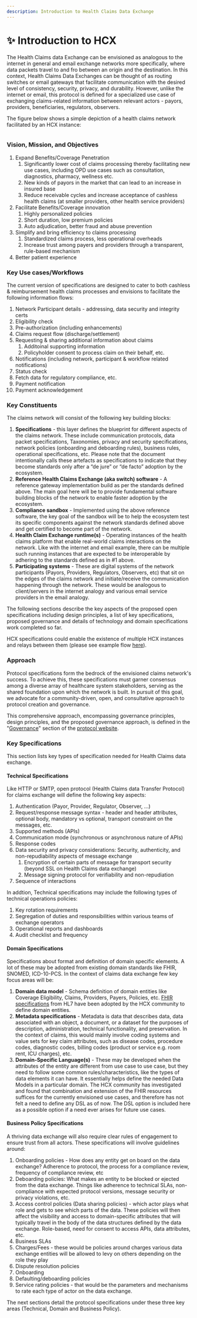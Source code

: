 ```yaml
---
description: Introduction to Health Claims Data Exchange
---
```


# ✨ Introduction to HCX

The Health Claims data Exchange can be envisioned as analogous to the internet in general and email exchange networks more specifically, where data packets travel to and fro between an origin and the destination. In this context, Health Claims Data Exchanges can be thought of as routing switches or email gateways that facilitate communication with the desired level of consistency, security, privacy, and durability. However, unlike the internet or email, this protocol is defined for a specialized use case of exchanging claims-related information between relevant actors - payors, providers, beneficiaries, regulators, observers.

The figure below shows a simple depiction of a health claims network facilitated by an HCX instance:

<figure><img src=".gitbook/assets/hcx.svg" alt=""><figcaption></figcaption></figure>

### Vision, Mission, and Objectives

1. Expand Benefits/Coverage Penetration
   1. Significantly lower cost of claims processing thereby facilitating new use cases, including OPD use cases such as consultation, diagnostics, pharmacy, wellness etc.
   2. New kinds of payors in the market that can lead to an increase in insured base
   3. Reduce receivable cycles and increase acceptance of cashless health claims (at smaller providers, other health service providers)
2. Facilitate Benefits/Coverage innovation
   1. Highly personalized policies
   2. Short duration, low premium policies
   3. Auto adjudication, better fraud and abuse prevention
3. Simplify and bring efficiency to claims processing
   1. Standardized claims process, less operational overheads
   2. Increase trust among payers and providers through a transparent, rule-based mechanism
4. Better patient experience

### Key Use cases/Workflows

The current version of specifications are designed to cater to both cashless & reimbursement health claims processes and envisions to facilitate the following information flows:

1. Network Participant details - addressing, data security and integrity certs
2. Eligibility check
3. Pre-authorization (including enhancements)
4. Claims request flow (discharge/settlement)
5. Requesting & sharing additional information about claims
   1. Additoinal supporting information
   2. Policyholder consent to process claim on their behalf, etc.&#x20;
6. Notifications (including network, participant & workflow related notifications)
7. Status check&#x20;
8. Fetch data for regulatory compliance, etc.
9. Payment notification
10. Payment acknowledgement

### Key Constituents

The claims network will consist of the following key building blocks:

1. **Specifications** - this layer defines the blueprint for different aspects of the claims network. These include communication protocols, data packet specifications, Taxonomies, privacy and security specifications, network policies (onboarding and deboarding rules), business rules, operational specifications, etc. Please note that the document intentionally calls these artefacts as specifications to indicate that they become standards only after a “de jure” or “de facto” adoption by the ecosystem.
2. **Reference Health Claims Exchange (aka switch) software** - A reference gateway implementation build as per the standards defined above. The main goal here will be to provide fundamental software building blocks of the network to enable faster adoption by the ecosystem.
3. **Compliance sandbox** - Implemented using the above reference software, the key goal of the sandbox will be to help the ecosystem test its specific components against the network standards defined above and get certified to become part of the network.
4. **Health Claim Exchange runtime(s)** - Operating instances of the health claims platform that enable real-world claims interactions on the network. Like with the internet and email example, there can be multiple such running instances that are expected to be interoperable by adhering to the standards defined as in #1 above.
5. **Participating systems** - These are digital systems of the network participants (Payors, Providers, Regulators, Observers, etc) that sit on the edges of the claims network and initiate/receive the communication happening through the network. These would be analogous to client/servers in the internet analogy and various email service providers in the email analogy.

The following sections describe the key aspects of the proposed open specifications including design principles, a list of key specifications, proposed governance and details of technology and domain specifications work completed so far.

HCX specifications could enable the existence of multiple HCX instances and relays between them (please see example flow [here](hcx-technical-specifications/open-protocol/key-components-building-blocks/exchange-protocol.md#relay)).&#x20;

### Approach

Protocol specifications form the bedrock of the envisioned claims network's success. To achieve this, these specifications must garner consensus among a diverse array of healthcare system stakeholders, serving as the shared foundation upon which the network is built. In pursuit of this goal, we advocate for a community-driven, open, and consultative approach to protocol creation and governance.&#x20;

This comprehensive approach, encompassing governance principles, design principles, and the proposed governance approach, is defined in the "[Governance](https://hcxprotocol.io/governance/)" section of the [protocol website](https://hcxprotocol.io).

### Key Specifications

This section lists key types of specification needed for Health Claims data exchange.&#x20;

#### Technical Specifications&#x20;

Like HTTP or SMTP, open protocol (Health Claims data Transfer Protocol) for claims exchange will define the following key aspects:

1. Authentication (Payor, Provider, Regulator, Observer, ...)
2. Request/response message syntax - header and header attributes, optional body, mandatory vs optional, transport constraint on the messages, etc.
3. Supported methods (APIs)
4. Communication mode (synchronous or asynchronous nature of APIs)
5. Response codes
6. Data security and privacy considerations: Security, authenticity, and non-repudiability aspects of message exchange
   1. Encryption of certain parts of message for transport security (beyond SSL on Health Claims data exchange)
   2. Message signing protocol for verifiability and non-repudiation
7. Sequence of interactions

In addtion, Technical specifications may include the following types of technical operations policies: &#x20;

1. Key rotation requirements
2. Segregation of duties and responsibilities within various teams of exchange operators
3. Operational reports and dashboards
4. Audit checklist and frequency

#### Domain Specifications

Specifications about format and definition of domain specific elements. A lot of these may be adopted from existing domain standards like FHIR, SNOMED, ICD-10-PCS. In the context of claims data exchange few key focus areas will be:

1. **Domain data model** - Schema definition of domain entities like Coverage Eligibility, Claims, Providers, Payers, Policies, etc. [FHIR specifications](https://hl7.org/fhir/overview.html) from HL7 have been adopted by the HCX community to define domain entities.
2. **Metadata specifications** - Metadata is data that describes data, data associated with an object, a document, or a dataset for the purposes of description, administration, technical functionality, and preservation. In the context of claims, this would mainly involve coding systems and value sets for key claim attributes, such as disease codes, procedure codes, diagnostic codes, billing codes (product or service e.g. room rent, ICU charges), etc.
3. **Domain-Specific Language(s)** - These may be developed when the attributes of the entity are different from use case to use case, but they need to follow some common rules/characteristics, like the types of data elements it can have. It essentially helps define the needed Data Models in a particular domain. The HCX community has investigated and found that combination and extension of the FHIR resources suffices for the currently envisioned use cases, and therefore has not felt a need to define any DSL as of now. The DSL option is included here as a possible option if a need ever arises for future use cases.&#x20;

#### Business Policy Specifications

A thriving data exchange will also require clear rules of engagement to ensure trust from all actors. These specifications will involve guidelines around:

1. Onboarding policies - How does any entity get on board on the data exchange? Adherence to protocol, the process for a compliance review, frequency of compliance review, etc
2. Deboarding policies: What makes an entity to be blocked or ejected from the data exchange. Things like adherence to technical SLAs, non-compliance with expected protocol versions, message security or privacy violations, etc.
3. Access control policies (Data sharing policies) -  which actor plays what role and gets to see which parts of the data. These policies will then affect the visibility and access to domain-specific attributes that will typically travel in the body of the data structures defined by the data exchange. Role-based, need for consent to access APIs, data attributes, etc.
4. Business SLAs
5. Charges/Fees - these would be policies around charges various data exchange entities will be allowed to levy on others depending on the role they play
6. Dispute resolution policies
7. Onboarding
8. Defaulting/deboarding policies
9. Service rating policies - that would be the parameters and mechanisms to rate each type of actor on the data exchange.

The next sections detail the protocol specifications under these three key areas (Technical, Domain and Business Policy).
